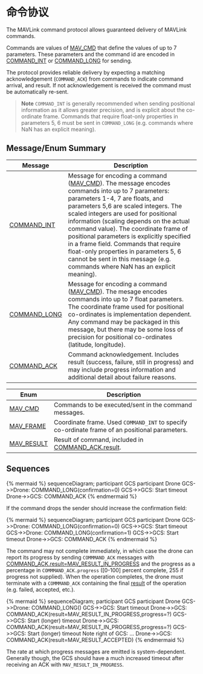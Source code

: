 # 命令协议

The MAVLink command protocol allows guaranteed delivery of MAVLink commands.

Commands are values of [MAV_CMD](#MAV_CMD) that define the values of up to 7 parameters. These parameters and the command id are encoded in [COMMAND_INT](#COMMAND_INT) or [COMMAND_LONG](#COMMAND_LONG) for sending.

The protocol provides reliable delivery by expecting a matching acknowledgement (`COMMAND_ACK`) from commands to indicate command arrival, and result. If not acknowledgement is received the command must be automatically re-sent.

> **Note** `COMMAND_INT` is generally recommended when sending positional information as it allows greater precision, and is explicit about the co-ordinate frame. Commands that require float-only properties in parameters 5, 6 must be sent in `COMMAND_LONG` (e.g. commands where NaN has an explicit meaning).

## Message/Enum Summary

| Message                                                                     | Description                                                                                                                                                                                                                                                                                                                                                                                                                                                                                                                       |
| --------------------------------------------------------------------------- | --------------------------------------------------------------------------------------------------------------------------------------------------------------------------------------------------------------------------------------------------------------------------------------------------------------------------------------------------------------------------------------------------------------------------------------------------------------------------------------------------------------------------------- |
| <span id="COMMAND_INT"></span>[COMMAND_INT](../messages/common.md#COMMAND_INT)   | Message for encoding a command ([MAV_CMD](#MAV_CMD)). The message encodes commands into up to 7 parameters: parameters 1-4, 7 are floats, and parameters 5,6 are scaled integers. The scaled integers are used for positional information (scaling depends on the actual command value). The coordinate frame of positional parameters is explicitly specified in a frame field. Commands that require float-only properties in parameters 5, 6 cannot be sent in this message (e.g. commands where NaN has an explicit meaning). |
| <span id="COMMAND_LONG"></span>[COMMAND_LONG](../messages/common.md#COMMAND_LONG) | Message for encoding a command ([MAV_CMD](#MAV_CMD)). The mesage encodes commands into up to 7 float parameters. The coordinate frame used for positional co-ordinates is implementation dependent. Any command may be packaged in this message, but there may be some loss of precision for positional co-ordinates (latitude, longitude).                                                                                                                                                                                       |
| <span id="COMMAND_ACK"></span>[COMMAND_ACK](../messages/common.md#COMMAND_ACK)   | Command acknowledgement. Includes result (success, failure, still in progress) and may include progress information and additional detail about failure reasons.                                                                                                                                                                                                                                                                                                                                                                  |

| Enum                                                                    | Description                                                                                    |
| ----------------------------------------------------------------------- | ---------------------------------------------------------------------------------------------- |
| <span id="MAV_CMD"></span>[MAV_CMD](../messages/common.md#mav_commands)  | Commands to be executed/sent in the command messages.                                          |
| <span id="MAV_FRAME"></span>[MAV_FRAME](../messages/common.md#MAV_FRAME)   | Coordinate frame. Used `COMMAND_INT` to specify co-ordinate frame of an positional parameters. |
| <span id="MAV_RESULT"></span>[MAV_RESULT](../messages/common.md#MAV_RESULT) | Result of command, included in [COMMAND_ACK.result](#COMMAND_ACK).                             |

## Sequences

{% mermaid %} sequenceDiagram; participant GCS participant Drone GCS->>Drone: COMMAND_LONG(confirmation=0) GCS->>GCS: Start timeout Drone->>GCS: COMMAND_ACK {% endmermaid %}

If the command drops the sender should increase the confirmation field:

{% mermaid %} sequenceDiagram; participant GCS participant Drone GCS->>Drone: COMMAND_LONG(confirmation=0) GCS->>GCS: Start timeout GCS->>Drone: COMMAND_LONG(confirmation=1) GCS->>GCS: Start timeout Drone->>GCS: COMMAND_ACK {% endmermaid %}

The command may not complete immediately, in which case the drone can report its progress by sending `COMMMAND_ACK` messages with [COMMAND_ACK.result=MAV_RESULT_IN_PROGRESS](../messages/common.md#MAV_RESULT_IN_PROGRESS) and the progress as a percentage in `COMMMAND_ACK.progress` ([0-100] percent complete, 255 if progress not supplied). When the operation completes, the drone must terminate with a `COMMMAND_ACK` containing the final [result](#MAV_RESULT) of the operation (e.g. failed, accepted, etc.).

{% mermaid %} sequenceDiagram; participant GCS participant Drone GCS->>Drone: COMMAND_LONG() GCS->>GCS: Start timeout Drone->>GCS: COMMAND_ACK(result=MAV_RESULT_IN_PROGRESS,progress=?) GCS->>GCS: Start (longer) timeout Drone->>GCS: COMMAND_ACK(result=MAV_RESULT_IN_PROGRESS,progress=?) GCS->>GCS: Start (longer) timeout Note right of GCS: ... Drone->>GCS: COMMAND_ACK(result=MAV_RESULT_ACCEPTED) {% endmermaid %}

The rate at which progress messages are emitted is system-dependent. Generally though, the GCS should have a much increased timeout after receiving an ACK with `MAV_RESULT_IN_PROGRESS`.